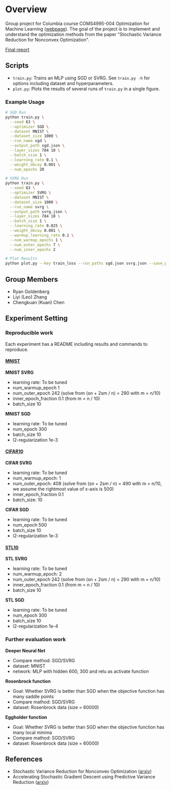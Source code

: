 # Overview

Group project for Columbia course COMS4995-004 Optimization for Machine Learning ([webpage](https://www.satyenkale.com/optml-f19/)). The goal of the project is to implement and understand the optimization methods from the paper "Stochastic Variance Reduction for Nonconvex Optimization".

[Final report](https://drive.google.com/file/d/1beBkmVTEVk6Sh9Gl8Cc3YaizKNpdr2Cc/view?usp=sharing)

## Scripts


* `train.py`: Trains an MLP using SGD or SVRG. See `train.py -h` for options including dataset and hyperparameters.
* `plot.py`: Plots the results of several runs of `train.py` in a single figure.

### Example Usage

```bash
# SGD Run
python train.py \
  --seed 63 \
  --optimizer SGD \
  --dataset MNIST \
  --dataset_size 1000 \
  --run_name sgd \
  --output_path sgd.json \
  --layer_sizes 784 10 \
  --batch_size 1 \
  --learning_rate 0.1 \
  --weight_decay 0.001 \
  --num_epochs 20

# SVRG Run
python train.py \
  --seed 63 \
  --optimizer SVRG \
  --dataset MNIST \
  --dataset_size 1000 \
  --run_name svrg \
  --output_path svrg.json \
  --layer_sizes 784 10 \
  --batch_size 1 \
  --learning_rate 0.025 \
  --weight_decay 0.001 \
  --warmup_learning_rate 0.1 \
  --num_warmup_epochs 1 \
  --num_outer_epochs 7 \
  --num_inner_epochs 2

# Plot Results
python plot.py --key train_loss --run_paths sgd.json svrg.json --save_path sgd_svrg.png
```

## Group Members

* Ryan Goldenberg
* Liyi (Leo) Zhang
* Chengkuan (Kuan) Chen

## Experiment Setting

### Reproducible work

Each experiment has a README including results and commands to reproduce.

#### [MNIST](experiments/nonconvex_mnist/README.md)
**MNIST SVRG**
  - learning rate: To be tuned
  - num_warmup_epoch 1
  - num_outer_epoch 242 (solve from (sn + 2sm / n) = 290 with m = n/10)
  - inner_epoch_fraction 0.1 (from m = n / 10)
  - batch_size 10

**MNIST SGD**
  - learning rate: To be tuned
  - num_epoch 300
  - batch_size 10
  - l2-regularization 1e-3

#### [CIFAR10](experiments/nonconvex_cifar10/README.md)
**CIFAR SVRG**
  - learning rate: To be tuned
  - num_warmup_epoch: 1
  - num_outer_epoch: 408 (solve from (sn + 2sm / n) = 490 with m = n/10, we assume the rightmost value of x-axis is 500)
  - inner_epoch_fraction 0.1
  - batch_size: 10

**CIFAR SGD**
  - learning rate: To be tuned
  - num_epoch 500
  - batch_size 10
  - l2-regularization 1e-3

#### [STL10](experiments/nonconvex_stl10/README.md)
**STL SVRG**
  - learning rate: To be tuned
  - num_warmup_epoch: 2
  - num_outer_epoch 242 (solve from (sn + 2sm / n) = 290 with m = n/10)
  - inner_epoch_fraction 0.1 (from m = n / 10)
  - batch_size 10


**STL SGD**
  - learning rate: To be tuned
  - num_epoch 300
  - batch_size 10
  - l2-regularization 1e-4

### Further evaluation work

**Deeper Neural Net**
  - Compare method: SGD/SVRG
  - dataset: MNIST
  - network: MLP with hidden 600, 300 and relu as activate function

**Rosenbrock function**
  - Goal: Whether SVRG is better than SGD when the objective function has many saddle points
  - Compare mathod: SGD/SVRG
  - dataset: Rosenbrock data (size = 60000)

**Eggholder function**
  - Goal: Whether SVRG is better than SGD when the objective function has many local minima
  - Compare mathod: SGD/SVRG
  - dataset: Rosenbrock data (size = 60000)

## References

* Stochastic Variance Reduction for Nonconvex Optimization ([arxiv](https://arxiv.org/pdf/1603.06160))
* Accelerating Stochastic Gradient Descent using Predictive Variance Reduction ([arxiv](https://papers.nips.cc/paper/4937-accelerating-stochastic-gradient-descent-using-predictive-variance-reduction.pdf))
